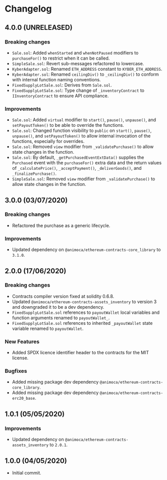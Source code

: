 # Changelog

## 4.0.0 (UNRELEASED)

### Breaking changes
 * `Sale.sol`: Added `whenStarted` and `whenNotPaused` modifiers to `purchaseFor()` to restrict when it can be called.
 * `SimpleSale.sol`: Revert sub-messages refactored to lowercase.
 * `KyberAdapter.sol`: Renamed `ETH_ADDRESS` constant to `KYBER_ETH_ADDRESS`.
 * `KyberAdapter.sol`: Renamed `ceilingDiv()` to `_ceilingDiv()` to conform with internal function naming conventions.
 * `FixedSupplyLotSale.sol`: Derives from `Sale.sol`.
 * `FixedSupplyLotSale.sol`: Type change of `_inventoryContract` to `IInventoryContract` to ensure API compliance.

### Improvements
 * `Sale.sol`: Added `virtual` modifier to `start()`, `pause()`, `unpause()`, and `setPayoutToken()` to be able to override the functions.
 * `Sale.sol`: Changed function visibility to `public` on `start()`, `pause()`, `unpause()`, and `setPayoutToken()` to allow internal invocation of the functions, especially for overrides.
 * `Sale.sol`: Removed `view` modifier from `_validatePurchase()` to allow state changes in the function.
 * `Sale.sol`: By default, `_getPurchasedEventExtData()` supplies the `Purchased` event with the `purchaseFor()` extra data and the return values of `_calculatePrice()`, `_acceptPayment()`, `_deliverGoods()`, and `_finalizePurchase()`.
 * `SimpleSale.sol`: Removed `view` modifier from `_validatePurchase()` to allow state changes in the function.

## 3.0.0 (03/07/2020)

### Breaking changes
 * Refactored the purchase as a generic lifecycle.

### Improvements
 * Updated dependency on `@animoca/ethereum-contracts-core_library` to `3.1.0`.

## 2.0.0 (17/06/2020)

### Breaking changes
 * Contracts compiler version fixed at solidity 0.6.8.
 * Updated `@animoca/ethereum-contracts-assets_inventory` to version 3 and downgraded it to be a dev dependency.
 * `FixedSupplyLotSale.sol` references to `payoutWallet` local variables and function arguments renamed to `payoutWallet_`.
 * `FixedSupplyLotSale.sol` references to inherited `_payoutWallet` state variable renamed to `payoutWallet`.

### New Features
 * Added SPDX licence identifier header to the contracts for the MIT license.

### Bugfixes
 * Added missing package dev dependency `@animoca/ethereum-contracts-core_library`.
 * Added missing package dev dependency `@animoca/ethereum-contracts-erc20_base`.

## 1.0.1 (05/05/2020)

### Improvements
 * Updated dependency on `@animoca/ethereum-contracts-assets_inventory` to `2.0.1`.

## 1.0.0 (04/05/2020)
 * Initial commit.
